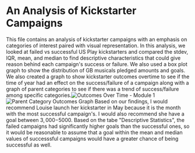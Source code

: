 # An Analysis of Kickstarter Campaigns
This file contains an analysis of kickstarter campaigns with an emphasis on categories of interest paired with visual representation. In this analysis, we looked at failed vs successful US Play kickstarters and compared the stdev, IQR, mean, and median to find descriptive characteristics that could give reason behind each campaign's success or failure. We also used a box plot graph to show the distribution of GB musicals pledged amounts and goals. We also created a graph to show kickstarter outcomes overtime to see if the time of year had an effect on the success/failure of a campaign along with a graph of parent categories to see if there was a trend of success/failure among specific categories.![Outcomes Over Time - Module 1](https://user-images.githubusercontent.com/90940985/145071468-f80d097c-4088-47f7-b576-3f8007248465.png)
![Parent Category Outcomes Graph](https://user-images.githubusercontent.com/90940985/145071488-5cea3775-a5db-43c3-9f88-af6f43dac4d2.png)
Based on our findings, I would recommend Louise launch her kickstarter in May because it is the month with the most successful campaign's. I would also recommend she have a goal between $3,000-$5000. Based on the tabe "Descriptive Statistics", the failed campaigns had significantly higher goals than the successful ones, so it would be reasonable to assume that a goal within the mean and median values of successsful campaigns would have a greater chance of being successful as well.
